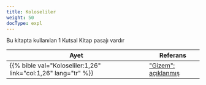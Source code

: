 ```yaml
---
title: Koloseliler
weight: 50
docType: expl
---
```


Bu kitapta kullanılan 1 Kutsal Kitap pasajı vardır

| Ayet | Referans |
|-------|-----------|
| {{% bible val="Koloseliler:1,26" link="col:1,26" lang="tr" %}} | ["Gizem": açıklanmış](../exampleSite/content/expl/../expl/background/structure/the-three-mysteries#998e) |
